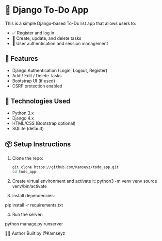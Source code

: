 # 📝 Django To-Do App

This is a simple Django-based To-Do list app that allows users to:

- ✅ Register and log in
- 📝 Create, update, and delete tasks
- 🔐 User authentication and session management

## 🚀 Features

- Django Authentication (Login, Logout, Register)
- Add / Edit / Delete Tasks
- Bootstrap UI (if used)
- CSRF protection enabled

## 🔧 Technologies Used

- Python 3.x
- Django 4.x
- HTML/CSS (Bootstrap optional)
- SQLite (default)

## 📦 Setup Instructions

1. Clone the repo:
   ```bash
   git clone https://github.com/Kamseyz/todo_app.git
   cd todo_app


2. Create virtual environment and activate it:
python3 -m venv venv
source venv/bin/activate

3. Install dependencies:

pip install -r requirements.txt

4. Run the server:

python manage.py runserver


🙋‍♂️ Author
Built by @Kamseyz

